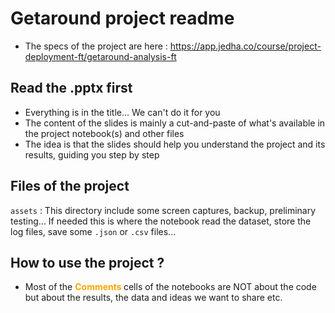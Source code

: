 # Getaround project readme

* The specs of the project are here : https://app.jedha.co/course/project-deployment-ft/getaround-analysis-ft


## Read the .pptx first
* Everything is in the title... We can't do it for you
* The content of the slides is mainly a cut-and-paste of what's available in the project notebook(s) and other files
* The idea is that the slides should help you understand the project and its results, guiding you step by step


## Files of the project

``assets`` : This directory include some screen captures, backup, preliminary testing... If needed this is where the notebook read the dataset, store the log files, save some ``.json`` or ``.csv`` files...


## How to use the project ?

* Most of the <span style="color:orange"><b>Comments </b></span> cells of the notebooks are NOT about the code but about the results, the data and ideas we want to share etc.

